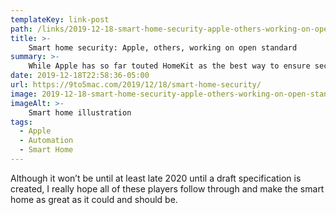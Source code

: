 ```yaml
---
templateKey: link-post
path: /links/2019-12-18-smart-home-security-apple-others-working-on-open-standard
title: >-
    Smart home security: Apple, others, working on open standard
summary: >-
    While Apple has so far touted HomeKit as the best way to ensure security and privacy of smart home devices, the company has now agreed to work with other tech giants on an open standard for smart home security. 
date: 2019-12-18T22:58:36-05:00
url: https://9to5mac.com/2019/12/18/smart-home-security/
image: 2019-12-18-smart-home-security-apple-others-working-on-open-standard.jpeg
imageAlt: >-
    Smart home illustration
tags:
  - Apple
  - Automation
  - Smart Home
---
```

Although it won’t be until at least late 2020 until a draft specification is created, I really hope all of these players follow through and make the smart home as great as it could and should be.